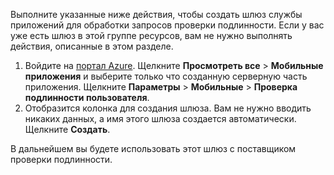 
Выполните указанные ниже действия, чтобы создать шлюз службы приложений для обработки запросов проверки подлинности. Если у вас уже есть шлюз в этой группе ресурсов, вам не нужно выполнять действия, описанные в этом разделе.

1. Войдите на [портал Azure]. Щелкните **Просмотреть все** > **Мобильные приложения** и выберите только что созданную серверную часть приложения. Щелкните **Параметры** > **Мобильные** > **Проверка подлинности пользователя**. 
2. Отобразится колонка для создания шлюза. Вам не нужно вводить никаких данных, а имя этого шлюза создается автоматически. Щелкните **Создать**.

В дальнейшем вы будете использовать этот шлюз с поставщиком проверки подлинности.

<!-- URLs. -->
[портал Azure]: https://portal.azure.com/

<!---HONumber=Nov15_HO1-->